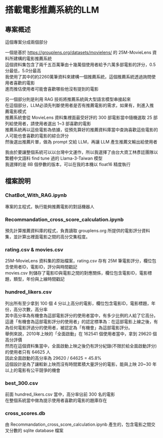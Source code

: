 # 搭載電影推薦系統的LLM

## 專案概述
這個專案分成兩個部分

一個是基於 <a href= 'https://grouplens.org/datasets/movielens/'>https://grouplens.org/datasets/movielens/</a> 的 25M-MovieLens 資料所建構的電影推薦系統 <br>
這個資料集包含了兩千五百萬筆由十幾萬個使用者給予六萬多部電影的評分，0.5分最低，5.0分最高 <br>
我使用了其中的約2260萬筆資料來建構一個推薦系統，這個推薦系統透過詢問使用者喜歡的電影 <br>
進而推估使用者可能會喜歡哪些他沒有提到的電影 <br>

另一個部分則是利用 RAG 技術將推薦系統與大型語言模型串接起來 <br>
在這個部分，LLM必須先判斷使用者是否有推薦電影的需求，如果有，則進入推薦電影模式 <br>
推薦系統會從 MovieLens 資料集裡面最受好評的 300 部電影當中隨機選取 25 部列給使用者，請使用者選出 1~3 部喜歡的電影 <br>
推薦系統再以這些電影為依據，從預先算好的推薦資料庫當中查詢喜歡這些電影的人可能也會喜歡的電影的綜合評分 <br>
然後選出推薦片單，做為 prompt 交給 LLM，再讓 LLM 產生推薦文輸出給使用者

我由於要讓整個系統可以以台灣中文運作，所以我選擇了由台大資工林彥廷團隊以繁體中文語料 find tune 過的 Llama-3-Taiwan 模型 <br>
我選擇的是 8B 個參數的版本，可以在我的本機以 float16 精度執行

## 檔案說明

### ChatBot_With_RAG.ipynb
專案的主程式，執行能夠推薦電影的對話機器人

### Recommandation_cross_score_calculation.ipynb
預先計算推薦資料庫的程式，負責讀取 grouplens.org 所提供的電影評分資料集，並計算出裡面電影之間的高分交集程度。

### rating.csv & movies.csv
25M-MovieLens 資料集的原始檔案，rating.csv 存有 25M 筆電影評分，欄位包含使用者ID，電影ID，評分與時間戳記 <br>
movies.csv 則儲存了電影ID與電影之間的對應關係，欄位包含電影ID，電影標題，類型，年份與上線時間戳記

### hundred_likers.csv
列出所有至少拿到 100 個 4 分以上高分的電影，欄位包含電影ID，電影標題，年份，高分次數，高分率 <br>
其中高分率為有機會為這部電影評分的使用者當中，有多少比例的人給了它高分。 <br>
這邊「有機會為這部電影評分的使用者」的認定標準為：在這部電影上線之後，有為任何電影評過分的使用者，被認定為「有機會」為這部電影評分。 <br>
舉例來說，2010年上映的「全面啟動」在 162541 個使用者當中，拿到 29620 個高分評價 <br>
然而在這個資料集當中，全面啟動上映之後仍有評分紀錄(不限於給全面啟動評分)的使用者只有 64625 人 <br>
因此全面啟動的高分率為 29620 / 64625 = 45.8% <br>
這個設計是為了讓較新上映而沒有時間累積大量評分的電影，能與上映 20~30 年以上的電影有公平競爭的機會

### best_300.csv
前面 hundred_likers.csv 當中，高分率佔前 300 名的電影 <br>
在整個系統當中做為提示使用者喜歡的電影的題庫存在

### cross_scores.db
由 Recommandation_cross_score_calculation.ipynb 產生的，包含電影之間交叉分數的 sqlite database 檔案






